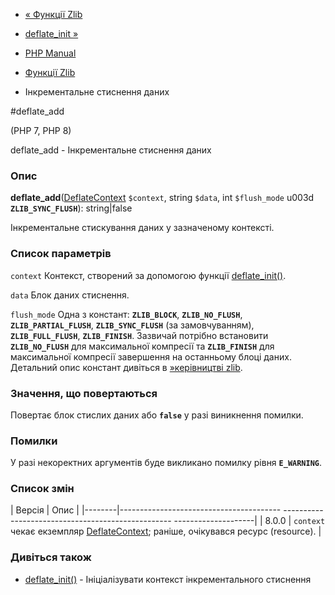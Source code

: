 - [« Функції Zlib](ref.zlib.md)
- [deflate_init »](function.deflate-init.md)

- [PHP Manual](index.md)
- [Функції Zlib](ref.zlib.md)
- Інкрементальне стиснення даних

#deflate_add

(PHP 7, PHP 8)

deflate_add - Інкрементальне стиснення даних

### Опис

**deflate_add**([DeflateContext](class.deflatecontext.md) `$context`,
string `$data`, int `$flush_mode` u003d **`ZLIB_SYNC_FLUSH`**):
string\|false

Інкрементальне стискування даних у зазначеному контексті.

### Список параметрів

`context`
Контекст, створений за допомогою функції
[deflate_init()](function.deflate-init.md).

`data`
Блок даних стиснення.

`flush_mode`
Одна з констант: **`ZLIB_BLOCK`**, **`ZLIB_NO_FLUSH`**,
**`ZLIB_PARTIAL_FLUSH`**, **`ZLIB_SYNC_FLUSH`** (за замовчуванням),
**`ZLIB_FULL_FLUSH`**, **`ZLIB_FINISH`**. Зазвичай потрібно встановити
**`ZLIB_NO_FLUSH`** для максимальної компресії та **`ZLIB_FINISH`** для максимальної компресії
завершення на останньому блоці даних. Детальний опис констант
дивіться в [»керівництві zlib](http://www.zlib.net/manual.md).

### Значення, що повертаються

Повертає блок стислих даних або **`false`** у разі виникнення
помилки.

### Помилки

У разі некоректних аргументів буде викликано помилку рівня
**`E_WARNING`**.

### Список змін

| Версія | Опис |
|--------|---------------------------------------- -------------------------------------------------- --------------------|
| 8.0.0 | `context` чекає екземпляр [DeflateContext](class.deflatecontext.md); раніше, очікувався ресурс (resource). |

### Дивіться також

- [deflate_init()](function.deflate-init.md) - Ініціалізувати
контекст інкрементального стиснення
